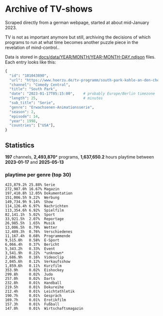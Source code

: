 # Archive of TV-shows

Scraped directly from a german webpage, started at about mid-January 2023.

TV is not as important anymore but still, archiving the decisions of which programs to run at what time
becomes another puzzle piece in the revelation of mind-control.. 

Data is stored in [docs/data/YEAR/MONTH/YEAR-MONTH-DAY.ndjson](docs/data/) files. 
Each entry looks like this:

```python
{
  "id": "181043890", 
  "url": "https://www.hoerzu.de/tv-programm/south-park-kohle-an-den-chefkoch/bid_181043890/", 
  "channel": "Comedy Central", 
  "title": "South Park", 
  "date": "2023-01-17T05:15:00",    # probably Europe/Berlin timezone 
  "length": 25,                     # minutes 
  "sub_title": "Serie", 
  "genre": "Erwachsenen-Animationsserie", 
  "season": 2, 
  "episode": 14, 
  "year": 1998, 
  "countries": ["USA"],
}
```

## Statistics

**197** channels, **2,493,870*** programs, **1,637,650.2** hours playtime between **2023-01-17** and **2025-05-13**


### playtime per genre (top 30)

    423,879.2h 25.88% Serie
    272,987.0h 16.67% Magazin
    197,410.8h 12.05% Dokumentation
    151,006.5h 9.22%  Werbung
    149,734.9h 9.14%  Show
    114,126.4h 6.97%  Nachrichten
    113,354.6h 6.92%  Spielfilm
    82,141.1h  5.02%  Sport
    33,921.5h  2.07%  Reportage
    26,985.5h  1.65%  Musik
    13,006.5h  0.79%  Wetter
    12,409.3h  0.76%  Verschiedenes
    11,167.4h  0.68%  Programmende
    9,515.0h   0.58%  E-Sport
    6,066.4h   0.37%  Bericht
    5,343.2h   0.33%  Event
    3,541.9h   0.22%  *unknown*
    2,686.9h   0.16%  Videoclip
    2,045.6h   0.12%  Verkaufsshow
    1,859.6h   0.11%  Kurzfilm
    353.9h     0.02%  Eishockey
    299.8h     0.02%  Judo
    257.0h     0.02%  Darts
    232.8h     0.01%  Handball
    219.5h     0.01%  Dokureihe
    212.4h     0.01%  Leichtathletik
    190.7h     0.01%  Gespräch
    169.7h     0.01%  Erotikfilm
    157.3h     0.01%  Fußball
    147.0h     0.01%  Wirtschaftsmagazin
